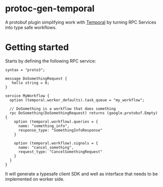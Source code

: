 # protoc-gen-temporal

A protobuf plugin simplifying work with [Temporal](https://temporal.io) by turning RPC Services into type safe workflows.

# Getting started

Starts by defining the following RPC service:

```
syntax = "proto3";

message DoSomethingRequest {
   hello string = 0;
}

service MyWorkflow {
  option (temporal.worker_defaults).task_queue = "my_workflow";
  
  // DoSomething is a workflow that does something
  rpc DoSomething(DoSomethingRequest) returns (google.protobuf.Empty) {
    option (temporal.workflow).queries = {
      name: "something_info",
      response_type: "SomethingInfoResponse"
    }
    
    option (temporal.workflow).signals = {
      name: "cancel_something",
      request_type: "CancelSomethingRequest"
    }
  }
}
```

It will generate a typesafe client SDK and well as interface that needs to be implemented on worker side.

